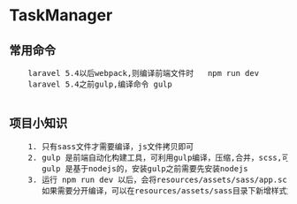 # TaskManager

## 常用命令
<pre>
    laravel 5.4以后webpack,则编译前端文件时   npm run dev
    laravel 5.4之前gulp,编译命令 gulp
    
</pre>


## 项目小知识
<pre>
    1. 只有sass文件才需要编译，js文件拷贝即可
    2. gulp 是前端自动化构建工具，可利用gulp编译，压缩,合并，scss,可以批量压缩项目图片，可以调用各种前端依赖
       gulp 是基于nodejs的，安装gulp之前需要先安装nodejs
    3. 运行 npm run dev 以后，会将resources/assets/sass/app.scss文件中引入的依赖样式，编译成public/css/app.css文件
       如果需要分开编译，可以在resources/assets/sass目录下新增样式文件（index.scss）并修改webpack.min.js文件，设置编译后的文件 
</pre>